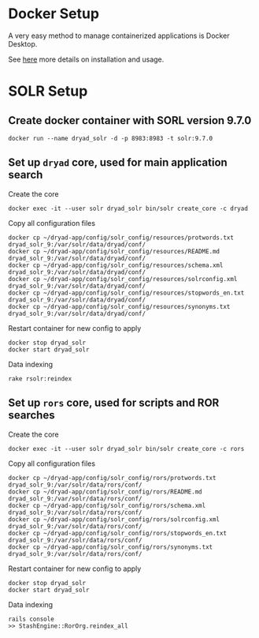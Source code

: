Docker Setup
===========

A very easy method to manage containerized applications is Docker Desktop.

See [here](https://docs.docker.com/desktop/) more details on installation and usage.

SOLR Setup
===========

## Create docker container with SORL version 9.7.0
```
docker run --name dryad_solr -d -p 8983:8983 -t solr:9.7.0
```

## Set up `dryad` core, used for main application search
Create the core
```
docker exec -it --user solr dryad_solr bin/solr create_core -c dryad
```
Copy all configuration files
```
docker cp ~/dryad-app/config/solr_config/resources/protwords.txt dryad_solr_9:/var/solr/data/dryad/conf/
docker cp ~/dryad-app/config/solr_config/resources/README.md dryad_solr_9:/var/solr/data/dryad/conf/
docker cp ~/dryad-app/config/solr_config/resources/schema.xml dryad_solr_9:/var/solr/data/dryad/conf/
docker cp ~/dryad-app/config/solr_config/resources/solrconfig.xml dryad_solr_9:/var/solr/data/dryad/conf/
docker cp ~/dryad-app/config/solr_config/resources/stopwords_en.txt dryad_solr_9:/var/solr/data/dryad/conf/
docker cp ~/dryad-app/config/solr_config/resources/synonyms.txt dryad_solr_9:/var/solr/data/dryad/conf/
```

Restart container for new config to apply
```
docker stop dryad_solr
docker start dryad_solr
```

Data indexing
```
rake rsolr:reindex
```

## Set up `rors` core, used for scripts and ROR searches
Create the core
```
docker exec -it --user solr dryad_solr bin/solr create_core -c rors
```
Copy all configuration files
```
docker cp ~/dryad-app/config/solr_config/rors/protwords.txt dryad_solr_9:/var/solr/data/rors/conf/
docker cp ~/dryad-app/config/solr_config/rors/README.md dryad_solr_9:/var/solr/data/rors/conf/
docker cp ~/dryad-app/config/solr_config/rors/schema.xml dryad_solr_9:/var/solr/data/rors/conf/
docker cp ~/dryad-app/config/solr_config/rors/solrconfig.xml dryad_solr_9:/var/solr/data/rors/conf/
docker cp ~/dryad-app/config/solr_config/rors/stopwords_en.txt dryad_solr_9:/var/solr/data/rors/conf/
docker cp ~/dryad-app/config/solr_config/rors/synonyms.txt dryad_solr_9:/var/solr/data/rors/conf/
```

Restart container for new config to apply
```
docker stop dryad_solr
docker start dryad_solr
```

Data indexing
```
rails console
>> StashEngine::RorOrg.reindex_all
```
